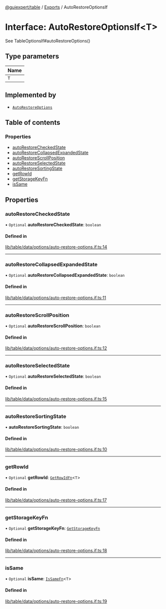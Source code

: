 [@guiexpert/table](../README.md) / [Exports](../modules.md) / AutoRestoreOptionsIf

# Interface: AutoRestoreOptionsIf\<T\>

See TableOptionsIf#autoRestoreOptions()

## Type parameters

| Name |
| :------ |
| `T` |

## Implemented by

- [`AutoRestoreOptions`](../classes/AutoRestoreOptions.md)

## Table of contents

### Properties

- [autoRestoreCheckedState](AutoRestoreOptionsIf.md#autorestorecheckedstate)
- [autoRestoreCollapsedExpandedState](AutoRestoreOptionsIf.md#autorestorecollapsedexpandedstate)
- [autoRestoreScrollPosition](AutoRestoreOptionsIf.md#autorestorescrollposition)
- [autoRestoreSelectedState](AutoRestoreOptionsIf.md#autorestoreselectedstate)
- [autoRestoreSortingState](AutoRestoreOptionsIf.md#autorestoresortingstate)
- [getRowId](AutoRestoreOptionsIf.md#getrowid)
- [getStorageKeyFn](AutoRestoreOptionsIf.md#getstoragekeyfn)
- [isSame](AutoRestoreOptionsIf.md#issame)

## Properties

### autoRestoreCheckedState

• `Optional` **autoRestoreCheckedState**: `boolean`

#### Defined in

[lib/table/data/options/auto-restore-options.if.ts:14](https://github.com/guiexperttable/ge-table/blob/a7cb25d/libs/table/src/lib/table/data/options/auto-restore-options.if.ts#L14)

___

### autoRestoreCollapsedExpandedState

• `Optional` **autoRestoreCollapsedExpandedState**: `boolean`

#### Defined in

[lib/table/data/options/auto-restore-options.if.ts:11](https://github.com/guiexperttable/ge-table/blob/a7cb25d/libs/table/src/lib/table/data/options/auto-restore-options.if.ts#L11)

___

### autoRestoreScrollPosition

• `Optional` **autoRestoreScrollPosition**: `boolean`

#### Defined in

[lib/table/data/options/auto-restore-options.if.ts:12](https://github.com/guiexperttable/ge-table/blob/a7cb25d/libs/table/src/lib/table/data/options/auto-restore-options.if.ts#L12)

___

### autoRestoreSelectedState

• `Optional` **autoRestoreSelectedState**: `boolean`

#### Defined in

[lib/table/data/options/auto-restore-options.if.ts:15](https://github.com/guiexperttable/ge-table/blob/a7cb25d/libs/table/src/lib/table/data/options/auto-restore-options.if.ts#L15)

___

### autoRestoreSortingState

• **autoRestoreSortingState**: `boolean`

#### Defined in

[lib/table/data/options/auto-restore-options.if.ts:10](https://github.com/guiexperttable/ge-table/blob/a7cb25d/libs/table/src/lib/table/data/options/auto-restore-options.if.ts#L10)

___

### getRowId

• `Optional` **getRowId**: [`GetRowIdFn`](../modules.md#getrowidfn)\<`T`\>

#### Defined in

[lib/table/data/options/auto-restore-options.if.ts:17](https://github.com/guiexperttable/ge-table/blob/a7cb25d/libs/table/src/lib/table/data/options/auto-restore-options.if.ts#L17)

___

### getStorageKeyFn

• `Optional` **getStorageKeyFn**: [`GetStorageKeyFn`](../modules.md#getstoragekeyfn)

#### Defined in

[lib/table/data/options/auto-restore-options.if.ts:18](https://github.com/guiexperttable/ge-table/blob/a7cb25d/libs/table/src/lib/table/data/options/auto-restore-options.if.ts#L18)

___

### isSame

• `Optional` **isSame**: [`IsSameFn`](../modules.md#issamefn)\<`T`\>

#### Defined in

[lib/table/data/options/auto-restore-options.if.ts:19](https://github.com/guiexperttable/ge-table/blob/a7cb25d/libs/table/src/lib/table/data/options/auto-restore-options.if.ts#L19)
